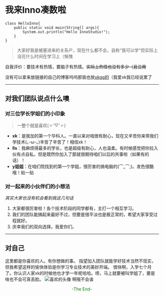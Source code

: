 # 我来Inno凑数啦
```
class HelloInno{
    public static void main(String[] args){
        System.out.println("Hello InnoStudio!");
    }
}
```

> 大家好我是被塞进来的关系户，现在什么都不会，自称“我可以学”但实际上没花什么时间在学习上（惭愧

自我评价：要技术有热情，要脑子有热情。~~实际上热情也没有多少（且没用~~

没有可以拿来放链接的自己的博客呜呜那我也放[xkgg的](https://dekrt.cn/archives/)（我爱xk我已经说累了
___

## 对我们团队说点什么噢

### 对三位学长学姐们的小印象
>一整个就是喜欢(〃'▽'〃)
* **xk**：是我加的第一个华科人。一直以来对咱很有耐心，现在又辛苦你来带我们学技术(｡-ω-｡)辛苦了辛苦了！相信xk！
* **lls**：我麻烦得最多的学长，也是超级有耐心，人也温柔。有时候感觉把你拉入伙有点自私，但是既然你加入了那就很期待咱们以后的共事啦（如果有的话）！
* **y姐姐**：在咱们院找到的第一个学姐，很厉害的搞电脑的(⌒_⌒;)。发色很酷哦！贴一贴

### 对一起来的小伙伴们的小想法
*其实大家也没有机会看到我这几句话*
1. 大家都很厉害啦！各个技术阶段的同学都有，主打一个相互学习。
2. 我们的团队能搞起来最好不过，但要是很平淡也是极正常的，希望大家享受过程就好。
3. 庆幸我们的双向选择。我爱你们。
___
## 对自己
这里都是你喜欢的人。有你想做的事。
指望加入团队就能学好技术当然不现实，但我希望这样的愉快体验是你学习专业技术的美妙开端。
很快啊，入学七个月了。你认识人家xk的时候他也才学一年呢哈哈。啧，马上就要被叫学姐了，要是啥也不会可真丢脸。
![喜欢的头像](%E5%A4%B4%E5%83%8F.jpg)
啊哦不会诶

<center><font color=#008000>-The End-</font></center>
